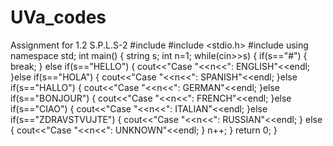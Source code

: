 # UVa_codes
Assignment for 1.2 S.P.L.S-2 
#include <iostream>
#include <stdio.h>
#include <string>
using namespace std;
int main()
{
    string s;
    int n=1;
    while(cin>>s)
    {
        if(s=="#")
        {
            break;
        } else if(s=="HELLO")
        {
            cout<<"Case "<<n<<": ENGLISH"<<endl;
        }else if(s=="HOLA")
        {
            cout<<"Case "<<n<<": SPANISH"<<endl;
        }else if(s=="HALLO")
        {
            cout<<"Case "<<n<<": GERMAN"<<endl;
        }else if(s=="BONJOUR")
        {
            cout<<"Case "<<n<<": FRENCH"<<endl;
        }else if(s=="CIAO")
        {
            cout<<"Case "<<n<<": ITALIAN"<<endl;
        }else if(s=="ZDRAVSTVUJTE")
        {
            cout<<"Case "<<n<<": RUSSIAN"<<endl;
        } else
        {
            cout<<"Case "<<n<<": UNKNOWN"<<endl;
        }
        n++;
    }
    return 0;
}
